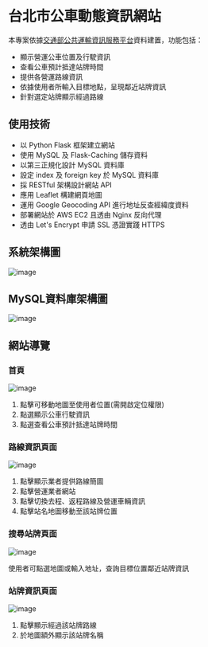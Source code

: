 # 台北市公車動態資訊網站

本專案依據[交通部公共運輸資訊服務平台](https://ptx.transportdata.tw/MOTC)資料建置，功能包括：
* 顯示營運公車位置及行駛資訊
* 查看公車預計抵達站牌時間
* 提供各營運路線資訊
* 依據使用者所輸入目標地點，呈現鄰近站牌資訊
* 針對選定站牌顯示經過路線

## 使用技術
* 以 Python Flask 框架建立網站
* 使用 MySQL 及 Flask-Caching 儲存資料
* 以第三正規化設計 MySQL 資料庫
* 設定 index 及 foreign key 於 MySQL 資料庫
* 採 RESTful 架構設計網站 API
* 應用 Leaflet 構建網頁地圖
* 運用 Google Geocoding API 進行地址反查經緯度資料
* 部署網站於 AWS EC2 且透由 Nginx 反向代理
* 透由 Let's Encrypt 申請 SSL 憑證實踐 HTTPS

## 系統架構圖
![image](https://user-images.githubusercontent.com/24973056/128721590-5598f6d3-4748-4116-be40-3b8b1ddf0759.png)

## MySQL資料庫架構圖
![image](https://user-images.githubusercontent.com/24973056/128684156-398f38ac-8a9b-481c-afab-85fcabc10225.png)

## 網站導覽
### 首頁

![image](https://user-images.githubusercontent.com/24973056/128689061-ce8041c6-32d0-40c8-a7d0-49b535c60c9e.png)

1. 點擊可移動地圖至使用者位置(需開啟定位權限)
2. 點選顯示公車行駛資訊
3. 點選查看公車預計抵達站牌時間

### 路線資訊頁面

![image](https://user-images.githubusercontent.com/24973056/128700003-0ee92499-1bc1-40e5-92aa-789d02dbd991.png)

1. 點擊顯示業者提供路線簡圖
2. 點擊營運業者網站
3. 點擊切換去程、返程路線及營運車輛資訊
4. 點擊站名地圖移動至該站牌位置

### 搜尋站牌頁面

![image](https://user-images.githubusercontent.com/24973056/128719194-aaff5476-c452-4a99-8d9f-3bd927a1adb7.png)

使用者可點選地圖或輸入地址，查詢目標位置鄰近站牌資訊

### 站牌資訊頁面

![image](https://user-images.githubusercontent.com/24973056/128720468-0d6a8d6e-7ecf-4d9c-aa8b-3952a5c1cc37.png)

1. 點擊顯示經過該站牌路線
2. 於地圖額外顯示該站牌名稱

